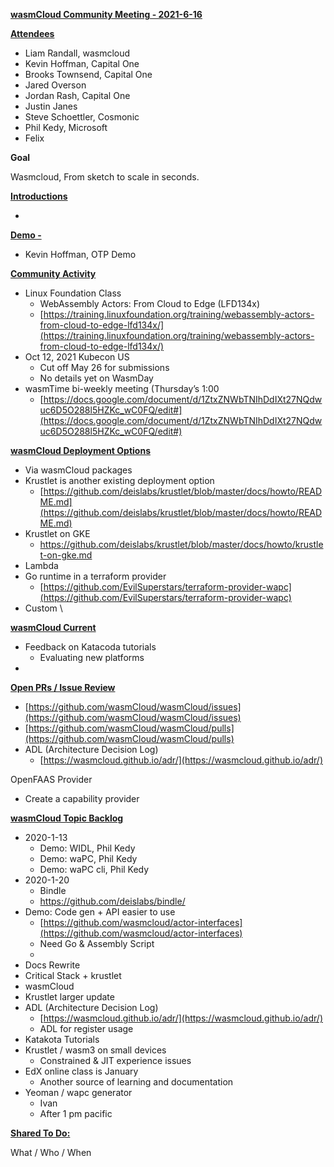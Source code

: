 **<span style="text-decoration:underline;">wasmCloud Community Meeting - 2021-6-16</span>**

**<span style="text-decoration:underline;">Attendees</span>**



*   Liam Randall, wasmcloud
*   Kevin Hoffman, Capital One
*   Brooks Townsend, Capital One
*   Jared Overson
*   Jordan Rash, Capital One
*   Justin Janes
*   Steve Schoettler, Cosmonic
*   Phil Kedy, Microsoft
*   Felix

**Goal**

Wasmcloud, From sketch to scale in seconds.

**<span style="text-decoration:underline;">Introductions</span>**



*   

**<span style="text-decoration:underline;">Demo - </span>**



*   Kevin Hoffman, OTP Demo

**<span style="text-decoration:underline;">Community Activity</span>**



*   Linux Foundation Class
    *   WebAssembly Actors: From Cloud to Edge (LFD134x)
    *   [https://training.linuxfoundation.org/training/webassembly-actors-from-cloud-to-edge-lfd134x/](https://training.linuxfoundation.org/training/webassembly-actors-from-cloud-to-edge-lfd134x/)
*   Oct 12, 2021 Kubecon US
    *   Cut off May 26 for submissions
    *   No details yet on WasmDay
*   wasmTime bi-weekly meeting (Thursday’s 1:00
    *   [https://docs.google.com/document/d/1ZtxZNWbTNIhDdIXt27NQdwuc6D5O288l5HZKc_wC0FQ/edit#](https://docs.google.com/document/d/1ZtxZNWbTNIhDdIXt27NQdwuc6D5O288l5HZKc_wC0FQ/edit#)

**<span style="text-decoration:underline;">wasmCloud Deployment Options</span>**



*   Via wasmCloud packages
*   Krustlet is another existing deployment option
    *   [https://github.com/deislabs/krustlet/blob/master/docs/howto/README.md](https://github.com/deislabs/krustlet/blob/master/docs/howto/README.md)
*   Krustlet on GKE
    *   https://github.com/deislabs/krustlet/blob/master/docs/howto/krustlet-on-gke.md
*   Lambda
*   Go runtime in a terraform provider
    *   [https://github.com/EvilSuperstars/terraform-provider-wapc](https://github.com/EvilSuperstars/terraform-provider-wapc)
*   Custom \


**<span style="text-decoration:underline;">wasmCloud Current</span>**



*   Feedback on Katacoda tutorials
    *   Evaluating new platforms
*   

**<span style="text-decoration:underline;">Open PRs / Issue Review</span>**



*   [https://github.com/wasmCloud/wasmCloud/issues](https://github.com/wasmCloud/wasmCloud/issues)
*   [https://github.com/wasmCloud/wasmCloud/pulls](https://github.com/wasmCloud/wasmCloud/pulls)
*   ADL (Architecture Decision Log)
    *   [https://wasmcloud.github.io/adr/](https://wasmcloud.github.io/adr/)

OpenFAAS Provider



*   Create a capability provider

**<span style="text-decoration:underline;">wasmCloud Topic Backlog</span>**



*   2020-1-13
    *   Demo: WIDL, Phil Kedy
    *   Demo: waPC, Phil Kedy
    *   Demo: waPC cli, Phil Kedy
*   2020-1-20
    *   Bindle
    *   https://github.com/deislabs/bindle/
*   Demo: Code gen + API easier to use
    *   [https://github.com/wasmcloud/actor-interfaces](https://github.com/wasmcloud/actor-interfaces)
    *   Need Go & Assembly Script
    *   
*   Docs Rewrite
*   Critical Stack + krustlet
*   wasmCloud
*   Krustlet larger update
*   ADL (Architecture Decision Log)
    *   [https://wasmcloud.github.io/adr/](https://wasmcloud.github.io/adr/) 
    *   ADL for register usage
*   Katakota Tutorials
*   Krustlet / wasm3 on small devices
    *   Constrained & JIT experience issues
*   EdX online class is January
    *   Another source of learning and documentation 
*   Yeoman / wapc generator
    *   Ivan 
    *   After 1 pm pacific

**<span style="text-decoration:underline;">Shared To Do:</span>**

What / Who / When
